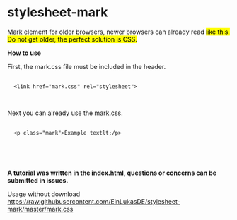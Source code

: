 # stylesheet-mark
Mark element for older browsers, newer browsers can already read <mark> like this. Do not get older, the perfect solution is CSS.

**How to use**

First, the mark.css file must be included in the header.
  
  <pre>
  <code class="language-html">
  &lt;link href="mark.css" rel="stylesheet"&gt;
  </code>
  </pre>
  
Next you can already use the mark.css.

  <pre>
  <code class="language-html">
  &lt;p class="mark"&gt;Example textlt;/p&gt;
  </code>
  </pre>
  
  <br>
   
**A tutorial was written in the index.html, questions or concerns can be submitted in issues.**
   
Usage without download <br>
  https://raw.githubusercontent.com/EinLukasDE/stylesheet-mark/master/mark.css
